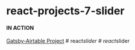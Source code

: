 # react-projects-7-slider

#### IN ACTION

[Gatsby-Airtable Project](https://gatsby-airtable-design-project.netlify.app/)
#   r e a c t _ s l i d e r  
 #   r e a c t _ s l i d e r  
 